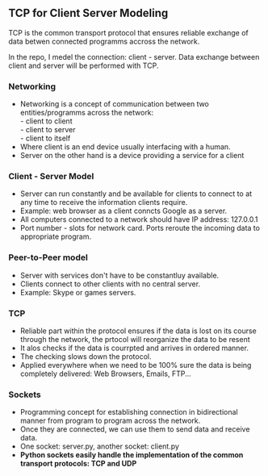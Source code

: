 <h2>TCP for Client Server Modeling</h2>
<p>TCP is the common transport protocol that ensures reliable exchange of data betwen connected programms accross the network.</p>
<p>In the repo, I medel the connection: client - server. Data exchange between client and server will be performed with TCP.</p>

<h3>Networking</h3>
<ul>
  <li>Networking is a concept of communication between two entities/programms across the network:</li>
      - client to client <br>
      - client to server <br>
      - client to itself
  <li>Where client is an end device usually interfacing with a human.</li>
  <li>Server on the other hand is a device providing a service for a client</li>
</ul>

<h3>Client - Server Model</h3>
<ul>
  <li>Server can run constantly and be available for clients to connect to at any time to receive the information clients require.</li>
  <li>Example: web browser as a client conncts Google as a server.</li>
  <li>All computers connected to a network should have IP address: 127.0.0.1</li>
  <li>Port number - slots for network card. Ports reroute the incoming data to appropriate program.</li>
</ul>

<h3>Peer-to-Peer model</h3>
<ul>
  <li>Server with services don't have to be constantluy available.</li>
  <li>Clients connect to other clients with no central server.</li>
  <li>Example: Skype or games servers.</li>
</ul>

<h3>TCP</h3>
<ul>
  <li>Reliable part within the protocol ensures if the data is lost on its course through the network, the prtocol will reorganize the data to be resent</li>
  <li>It alos checks if the data is courrpted and arrives in ordered manner.</li>
  <li>The checking slows down the protocol.</li>
  <li>Applied everywhere when we need to be 100% sure the data is being completely delivered: Web Browsers, Emails, FTP...</li>
</ul>

<h3>Sockets</h3>
<ul>
  <li>Programming concept for establishing connection in bidirectional manner from program to program across the network.</li>
  <li>Once they are connected, we can use them to send data and receive data.</li>
  <li>One socket: server.py, another socket: client.py</li>
  <li><b>Python sockets easily handle the implementation of the common transport protocols: TCP and UDP</b></li>
</ul>

